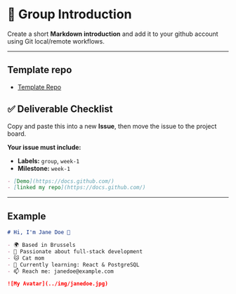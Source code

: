 # 👤 Group Introduction

Create a short **Markdown introduction** and add it to your github account using Git local/remote workflows.

---

## Template repo

- [Template Repo](https://github.com/intro-to-programming-2025-1/markdown-template)

## ✅ Deliverable Checklist

Copy and paste this into a new **Issue**, then move the issue to the project board.

**Your issue must include:**

- **Labels:** `group`, `week-1`
- **Milestone:** `week-1`

```md
- [Demo](https://docs.github.com/)
- [linked my repo](https://docs.github.com/)
```

---

## Example

```md
# Hi, I'm Jane Doe 👋

- 🌍 Based in Brussels
- 🧠 Passionate about full-stack development
- 🐱 Cat mom
- 🌱 Currently learning: React & PostgreSQL
- 📫 Reach me: janedoe@example.com

![My Avatar](../img/janedoe.jpg)
```
